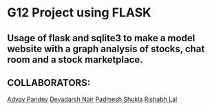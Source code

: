 # G12 Project using FLASK
## Usage of flask and sqlite3 to make a model website with a graph analysis of stocks, chat room and a stock marketplace.
## COLLABORATORS:
[Advay Pandey](https://github.com/DeltaEcho3J)
[Devadarsh Nair](https://github.com/devadarshnair)
[Padmesh Shukla](https://github.com/LovelyJubbly08)
[Rishabh Lal](https://github.com/Rishblol)

